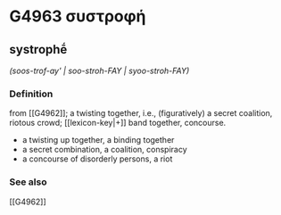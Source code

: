 # G4963 συστροφή

## systrophḗ

_(soos-trof-ay' | soo-stroh-FAY | syoo-stroh-FAY)_

### Definition

from [[G4962]]; a twisting together, i.e., (figuratively) a secret coalition, riotous crowd; [[lexicon-key|+]] band together, concourse.

- a twisting up together, a binding together
- a secret combination, a coalition, conspiracy
- a concourse of disorderly persons, a riot

### See also

[[G4962]]

